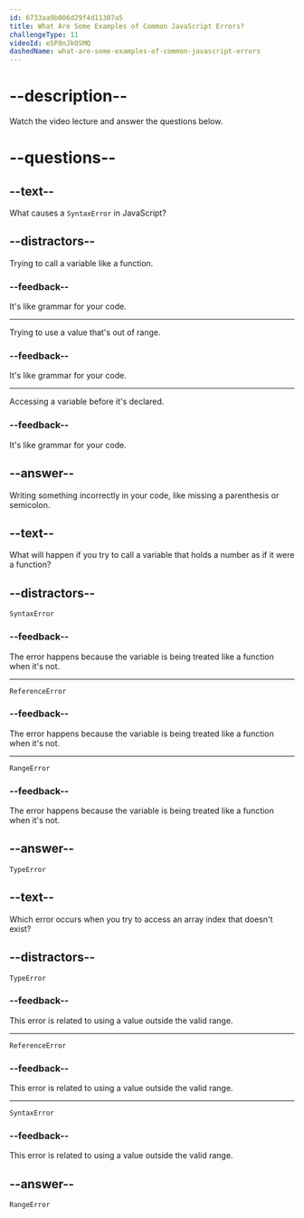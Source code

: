 ```yaml
---
id: 6733aa9b006d29f4d11307a5
title: What Are Some Examples of Common JavaScript Errors?
challengeType: 11
videoId: e5P8nJkOSMQ
dashedName: what-are-some-examples-of-common-javascript-errors
---
```


# --description--

Watch the video lecture and answer the questions below.

# --questions--

## --text--

What causes a `SyntaxError` in JavaScript?

## --distractors--

Trying to call a variable like a function.

### --feedback--

It's like grammar for your code.

---

Trying to use a value that's out of range.

### --feedback--

It's like grammar for your code.

---

Accessing a variable before it's declared.

### --feedback--

It's like grammar for your code.

## --answer--

Writing something incorrectly in your code, like missing a parenthesis or semicolon.

## --text--

What will happen if you try to call a variable that holds a number as if it were a function?

## --distractors--

`SyntaxError`

### --feedback--

The error happens because the variable is being treated like a function when it's not.

---

`ReferenceError`

### --feedback--

The error happens because the variable is being treated like a function when it's not.

---

`RangeError`

### --feedback--

The error happens because the variable is being treated like a function when it's not.

## --answer--

`TypeError`

## --text--

Which error occurs when you try to access an array index that doesn't exist?

## --distractors--

`TypeError`

### --feedback--

This error is related to using a value outside the valid range.

---

`ReferenceError`

### --feedback--

This error is related to using a value outside the valid range.

---

`SyntaxError`

### --feedback--

This error is related to using a value outside the valid range.

## --answer--

`RangeError`


